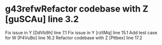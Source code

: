 # g43refwRefactor codebase with Z [guSCAu] line 3.2
Fix issue in Y [DdVb9h] line 7.1
Fix issue in Y [rzIIMq] line 15.1
Add test case for W [P4VuBo] line 16.2
Refactor codebase with Z [Pttbex] line 17.2
